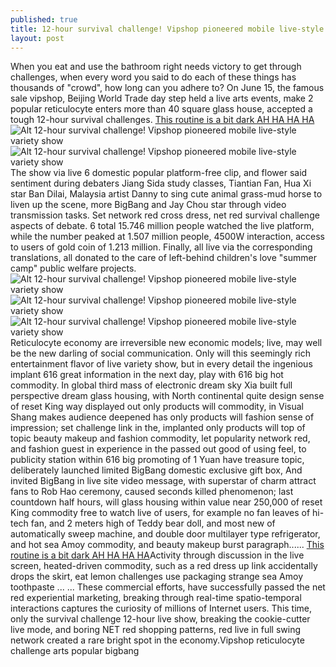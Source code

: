 ```yaml
---
published: true
title: 12-hour survival challenge! Vipshop pioneered mobile live-style variety show
layout: post
---
```

When you eat and use the bathroom right needs victory to get through challenges, when every word you said to do each of these things has thousands of \"crowd\", how long can you adhere to? On June 15, the famous sale vipshop, Beijing World Trade day step held a live arts events, make 2 popular reticulocyte enters more than 40 square glass house, accepted a tough 12-hour survival challenges. [This routine is a bit dark AH HA HA HA](http://www.jigcase.com/2016/05/29/this-routine-is-a-bit-dark-ah-ha-ha-ha/)![Alt 12-hour survival challenge! Vipshop pioneered mobile live-style variety show](https://c2.staticflickr.com/8/7332/27175211994_cc04922b46_z.jpg)![Alt 12-hour survival challenge! Vipshop pioneered mobile live-style variety show](https://c2.staticflickr.com/8/7514/27752743426_8a63c8e4e2_z.jpg)The show via live 6 domestic popular platform-free clip, and flower said sentiment during debaters Jiang Sida study classes, Tiantian Fan, Hua Xi star Ban Dilai, Malaysia artist Danny to sing cute animal grass-mud horse to liven up the scene, more BigBang and Jay Chou star through video transmission tasks. Set network red cross dress, net red survival challenge aspects of debate. 6 total 15.746 million people watched the live platform, while the number peaked at 1.507 million people, 4500W interaction, access to users of gold coin of 1.213 million. Finally, all live via the corresponding translations, all donated to the care of left-behind children\'s love \"summer camp\" public welfare projects.![Alt 12-hour survival challenge! Vipshop pioneered mobile live-style variety show](https://c2.staticflickr.com/8/7668/27786950065_d0f825de7f_z.jpg)![Alt 12-hour survival challenge! Vipshop pioneered mobile live-style variety show](https://c2.staticflickr.com/8/7262/27752754756_3ddd194f8a_z.jpg)![Alt 12-hour survival challenge! Vipshop pioneered mobile live-style variety show](https://c2.staticflickr.com/8/7728/27508625220_5aec81b4ab_z.jpg)Reticulocyte economy are irreversible new economic models; live, may well be the new darling of social communication. Only will this seemingly rich entertainment flavor of live variety show, but in every detail the ingenious implant 616 great information in the next day, play with 616 big hot commodity. In global third mass of electronic dream sky Xia built full perspective dream glass housing, with North continental quite design sense of reset King way displayed out only products will commodity, in Visual Shang makes audience deepened has only products will fashion sense of impression; set challenge link in the, implanted only products will top of topic beauty makeup and fashion commodity, let popularity network red, and fashion guest in experience in the passed out good of using feel, to publicity station within 616 big promoting of 1 Yuan have treasure topic, deliberately launched limited BigBang domestic exclusive gift box, And invited BigBang in live site video message, with superstar of charm attract fans to Rob Hao ceremony, caused seconds killed phenomenon; last countdown half hours, will glass housing within value near 250,000 of reset King commodity free to watch live of users, for example no fan leaves of hi-tech fan, and 2 meters high of Teddy bear doll, and most new of automatically sweep machine, and double door multilayer type refrigerator, and hot sea Amoy commodity, and beauty makeup burst paragraph...... [This routine is a bit dark AH HA HA HA](http://www.jigcase.com/2016/05/29/this-routine-is-a-bit-dark-ah-ha-ha-ha/)Activity through discussion in the live screen, heated-driven commodity, such as a red dress up link accidentally drops the skirt, eat lemon challenges use packaging strange sea Amoy toothpaste ... ... These commercial efforts, have successfully passed the net red experiential marketing, breaking through real-time spatio-temporal interactions captures the curiosity of millions of Internet users. This time, only the survival challenge 12-hour live show, breaking the cookie-cutter live mode, and boring NET red shopping patterns, red live in full swing network created a rare bright spot in the economy.Vipshop reticulocyte challenge arts popular bigbang